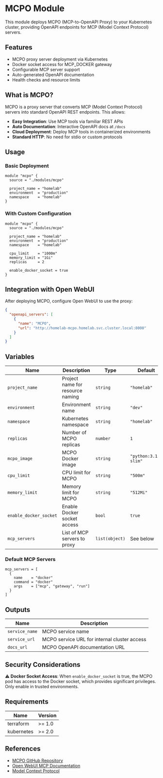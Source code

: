 # MCPO Module

This module deploys MCPO (MCP-to-OpenAPI Proxy) to your Kubernetes cluster, providing OpenAPI endpoints for MCP (Model Context Protocol) servers.

## Features

- MCPO proxy server deployment via Kubernetes
- Docker socket access for MCP_DOCKER gateway
- Configurable MCP server support
- Auto-generated OpenAPI documentation
- Health checks and resource limits

## What is MCPO?

MCPO is a proxy server that converts MCP (Model Context Protocol) servers into standard OpenAPI REST endpoints. This allows:

- **Easy Integration**: Use MCP tools via familiar REST APIs
- **Auto Documentation**: Interactive OpenAPI docs at `/docs`
- **Cloud Deployment**: Deploy MCP tools in containerized environments
- **Standard HTTP**: No need for stdio or custom protocols

## Usage

### Basic Deployment

```hcl
module "mcpo" {
  source = "./modules/mcpo"

  project_name = "homelab"
  environment  = "production"
  namespace    = "homelab"
}
```

### With Custom Configuration

```hcl
module "mcpo" {
  source = "./modules/mcpo"

  project_name = "homelab"
  environment  = "production"
  namespace    = "homelab"
  
  cpu_limit    = "1000m"
  memory_limit = "1Gi"
  replicas     = 2
  
  enable_docker_socket = true
}
```

## Integration with Open WebUI

After deploying MCPO, configure Open WebUI to use the proxy:

```json
{
  "openapi_servers": [
    {
      "name": "MCPO",
      "url": "http://homelab-mcpo.homelab.svc.cluster.local:8000"
    }
  ]
}
```

## Variables

| Name | Description | Type | Default | Required |
|------|-------------|------|---------|:--------:|
| `project_name` | Project name for resource naming | `string` | `"homelab"` | no |
| `environment` | Environment name | `string` | `"dev"` | no |
| `namespace` | Kubernetes namespace | `string` | `"homelab"` | no |
| `replicas` | Number of MCPO replicas | `number` | `1` | no |
| `mcpo_image` | MCPO Docker image | `string` | `"python:3.11-slim"` | no |
| `cpu_limit` | CPU limit for MCPO | `string` | `"500m"` | no |
| `memory_limit` | Memory limit for MCPO | `string` | `"512Mi"` | no |
| `enable_docker_socket` | Enable Docker socket access | `bool` | `true` | no |
| `mcp_servers` | List of MCP servers to proxy | `list(object)` | See below | no |

### Default MCP Servers

```hcl
mcp_servers = [
  {
    name    = "docker"
    command = "docker"
    args    = ["mcp", "gateway", "run"]
  }
]
```

## Outputs

| Name | Description |
|------|-------------|
| `service_name` | MCPO service name |
| `service_url` | MCPO service URL for internal cluster access |
| `docs_url` | MCPO OpenAPI documentation URL |

## Security Considerations

⚠️ **Docker Socket Access**: When `enable_docker_socket` is true, the MCPO pod has access to the Docker socket, which provides significant privileges. Only enable in trusted environments.

## Requirements

| Name | Version |
|------|---------|
| terraform | >= 1.0 |
| kubernetes | >= 2.0 |

## References

- [MCPO GitHub Repository](https://github.com/open-webui/mcpo)
- [Open WebUI MCP Documentation](https://docs.openwebui.com/openapi-servers/mcp)
- [Model Context Protocol](https://modelcontextprotocol.io/)
